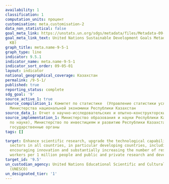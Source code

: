 ```yaml
---
availability: 1
classification: 1
computation_units: процент
customisation: meta.customisation-2
data_non_statistical: false
goal_meta_link: https://unstats.un.org/sdgs/metadata/files/Metadata-09-05-01.pdf
goal_meta_link_text: United Nations Sustainable Development Goals Metadata (PDF 382
  KB)
graph_title: meta.name-9-5-1
graph_type: line
indicator: 9.5.1
indicator_name: meta.name-9-5-1
indicator_sort_order: 09-05-01
layout: indicator
national_geographical_coverage: Казахстан
permalink: /9-5-1/
published: true
reporting_status: complete
sdg_goal: '9'
source_active_1: true
source_compilation_1: Комитет по статистике  (Управление статистики услуг и энергетики)
  Министерства национальной экономики Республики Казахстан
source_data_1: Отчет о научно-исследовательских и опытно–конструкторских работах
source_implementation_1: Министерство образования и науки Республики Казахстан (Комитет
  по науке), Министерство по инвестициям и развитию Республики Казахстан, Все отраслевые
  государственные органы
tags: []

target: Enhance scientific research, upgrade the technological capabilities of industrial
  sectors in all countries, in particular developing countries, including, by 2030,
  encouraging innovation and substantially increasing the number of research and development
  workers per 1 million people and public and private research and development spending
target_id: '9.5'
un_custodian_agency: United Nations Educational Scientific and Cultural Organization
  (UNESCO)
un_designated_tier: '1'
---
```

